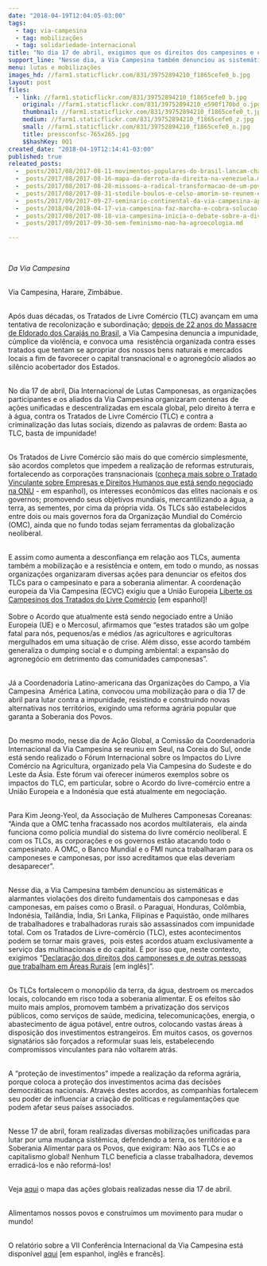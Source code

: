 ```yaml
---
date: "2018-04-19T12:04:05-03:00"
tags:
  - tag: via-campesina
  - tag: mobilizações
  - tag: solidariedade-internacional
title: "No dia 17 de abril, exigimos que os direitos dos campesinos e campesinas sejam garantidos. Basta ao TLC, basta de impunidade!"
support_line: "Nesse dia, a Via Campesina também denunciou as sistemáticas e alarmantes violações dos direito fundamentais dos camponesas e das camponesas em todo mundo"
menu: lutas e mobilizações
images_hd: //farm1.staticflickr.com/831/39752894210_f1865cefe0_b.jpg
layout: post
files:
  - link: //farm1.staticflickr.com/831/39752894210_f1865cefe0_b.jpg
    original: //farm1.staticflickr.com/831/39752894210_e590f170bd_o.jpg
    thumbnail: //farm1.staticflickr.com/831/39752894210_f1865cefe0_t.jpg
    medium: //farm1.staticflickr.com/831/39752894210_f1865cefe0_z.jpg
    small: //farm1.staticflickr.com/831/39752894210_f1865cefe0_n.jpg
    title: pressconfsc-765x265.jpg
    $$hashKey: 0Q1
created_date: "2018-04-19T12:14:41-03:00"
published: true
releated_posts:
  - _posts/2017/08/2017-08-11-movimentos-populares-do-brasil-lancam-chamado-de-solidariedade-com-a-venezuela.md
  - _posts/2017/08/2017-08-16-mapa-da-derrota-da-direita-na-venezuela.md
  - _posts/2017/08/2017-08-28-missoes-a-radical-transformacao-de-um-povo.md
  - _posts/2017/08/2017-08-31-stedile-boulos-e-celso-amorim-se-reunem-em-ato-politico-cultural-em-solidariedade-a-venezuela.md
  - _posts/2017/09/2017-09-27-seminario-continental-da-via-campesina-aponta-os-desafios-da-formacao-em-agroecologia.md
  - _posts/2018/04/2018-04-17-via-campesina-faz-marcha-e-cobra-solucao-para-problemas-da-estiagem-na-regiao-sul-do-rs.md
  - _posts/2017/08/2017-08-18-via-campesina-inicia-o-debate-sobre-a-diversidade-de-genero-e-orientacao-sexual-nos-movimentos.md
  - _posts/2017/09/2017-09-30-sem-feminismo-nao-ha-agroecologia.md

---
```

<p>&nbsp;</p>

<p><em>Da Via Campesina</em></p>

<p><br />
Via Campesina, Harare, Zimb&aacute;bue.</p>

<p><br />
Ap&oacute;s duas d&eacute;cadas, os Tratados de Livre Com&eacute;rcio (TLC) avan&ccedil;am em uma tentativa de recoloniza&ccedil;&atilde;o e subordina&ccedil;&atilde;o; <a href="http://www.mst.org.br/jornada-nacional-de-luta-pela-reforma-agraria-2018/">depois de 22 anos do Massacre de Eldorado dos Caraj&aacute;s no Brasil</a>, a Via Campesina denuncia a impunidade, c&uacute;mplice da viol&ecirc;ncia, e convoca uma&nbsp; resist&ecirc;ncia organizada contra esses tratados que tentam se apropriar dos nossos bens naturais e mercados locais a fim de favorecer o capital transnacional e o agroneg&oacute;cio aliados ao sil&ecirc;ncio acobertador dos Estados.</p>

<p><br />
No dia 17 de abril, Dia Internacional de Lutas Camponesas, as organiza&ccedil;&otilde;es participantes e os aliados da Via Campesina organizaram centenas de a&ccedil;&otilde;es unificadas e descentralizadas em escala global, pelo direito &agrave; terra e &agrave; &aacute;gua, contra os Tratados de Livre Com&eacute;rcio (TLC) e contra a criminaliza&ccedil;&atilde;o das lutas sociais, dizendo as palavras de ordem: Basta ao TLC, basta de impunidade!</p>

<p><br />
Os Tratados de Livre Com&eacute;rcio s&atilde;o mais do que com&eacute;rcio simplesmente, s&atilde;o acordos completos que impedem a realiza&ccedil;&atilde;o de reformas estruturais, fortalecendo as corpora&ccedil;&otilde;es transnacionais (<a href="https://www.stopcorporateimpunity.org/tratado-vinculante-proceso-en-la-onu/?lang=es">conhe&ccedil;a mais sobre o Tratado Vinculante sobre Empresas e Direitos Humanos que est&aacute; sendo negociado na ONU</a> - em espanhol), os interesses econ&ocirc;micos das elites nacionais e os governos; promovendo seus objetivos mundiais, mercantilizando a &aacute;gua, a terra, as sementes, por cima da pr&oacute;pria vida. Os TLCs s&atilde;o estabelecidos entre dois ou mais governos fora da Organiza&ccedil;&atilde;o Mundial do Com&eacute;rcio (OMC), ainda que no fundo todas sejam ferramentas da globaliza&ccedil;&atilde;o neoliberal.</p>

<p><br />
E assim como aumenta a desconfian&ccedil;a em rela&ccedil;&atilde;o aos TLCs, aumenta tamb&eacute;m a mobiliza&ccedil;&atilde;o e a resist&ecirc;ncia e ontem, em todo o mundo, as nossas organiza&ccedil;&otilde;es organizaram diversas a&ccedil;&otilde;es para denunciar os efeitos dos TLCs para o campesinato e para a soberania alimentar. A coordena&ccedil;&atilde;o europeia da Via Campesina (ECVC) exigiu que a Uni&atilde;o Europeia <a href="https://viacampesina.org/es/17-de-abril-ecvc-liberen-a-los-campesinos-de-los-tratados-de-libre-comercio/">Liberte os Campesinos dos Tratados do Livre Com&eacute;rcio</a> [em espanhol]!<br />
<br />
Sobre o Acordo que atualmente est&aacute; sendo negociado entre a Uni&atilde;o Europeia (UE) e o Mercosul, afirmamos que &ldquo;estes tratados s&atilde;o um golpe fatal para n&oacute;s, pequenos/as e m&eacute;dios /as agricultores e agricultoras mergulhados em uma situa&ccedil;&atilde;o de crise. Al&eacute;m disso, esse acordo tamb&eacute;m generaliza o dumping social e o dumping ambiental: a expans&atilde;o do agroneg&oacute;cio em detrimento das comunidades camponesas&rdquo;.</p>

<p><br />
J&aacute; a Coordenadoria Latino-americana das Organiza&ccedil;&otilde;es do Campo, a Via Campesina&nbsp; Am&eacute;rica Latina, convocou uma mobiliza&ccedil;&atilde;o para o dia 17 de abril para lutar contra a impunidade, resistindo e construindo novas alternativas nos territ&oacute;rios, exigindo uma reforma agr&aacute;ria popular que garanta a Soberania dos Povos.</p>

<p><br />
Do mesmo modo, nesse dia de A&ccedil;&atilde;o Global, a Comiss&atilde;o da Coordenadoria Internacional da Via Campesina se reuniu em Seul, na Coreia do Sul, onde est&aacute; sendo realizado o F&oacute;rum Internacional sobre os Impactos do Livre Com&eacute;rcio na Agricultura, organizado pela Via Campesina do Sudeste e do Leste da &Aacute;sia. Este f&oacute;rum vai oferecer in&uacute;meros exemplos sobre os impactos do TLC, em particular, sobre o Acordo do livre-com&eacute;rcio entre a Uni&atilde;o Europeia e a Indon&eacute;sia que est&aacute; atualmente em negocia&ccedil;&atilde;o.</p>

<p><br />
Para Kim Jeong-Yeol, da Associa&ccedil;&atilde;o de Mulheres Camponesas Coreanas: &ldquo;Ainda que a OMC tenha fracassado nos acordos multilaterais,&nbsp; ela ainda funciona como pol&iacute;cia mundial do sistema do livre com&eacute;rcio neoliberal. E com os TLCs, as corpora&ccedil;&otilde;es e os governos est&atilde;o atacando todo o campesinato. A OMC, o Banco Mundial e o FMI nunca trabalharam para os camponeses e camponesas, por isso acreditamos que elas deveriam desaparecer&rdquo;.</p>

<p><br />
Nesse dia, a Via Campesina tamb&eacute;m denunciou as sistem&aacute;ticas e alarmantes viola&ccedil;&otilde;es dos direito fundamentais dos camponesas e das camponesas, em pa&iacute;ses como o Brasil. o Paraguai, Honduras, Col&ocirc;mbia, Indon&eacute;sia, Tail&acirc;ndia, &Iacute;ndia, Sri Lanka, Filipinas e Paquist&atilde;o, onde milhares de trabalhadores e trabalhadoras rurais s&atilde;o assassinados com impunidade total. Com os Tratados de Livre-com&eacute;rcio (TLC), estes acontecimentos podem se tornar mais graves,&nbsp; pois estes acordos atuam exclusivamente a servi&ccedil;o das multinacionais e do capital. &Eacute; por isso que, neste contexto, exigimos &ldquo;<a href="http://www.ohchr.org/EN/HRBodies/HRC/RuralAreas/Pages/5thSession.aspx">Declara&ccedil;&atilde;o dos direitos dos camponeses e de outras pessoas que trabalham em &Aacute;reas Rurais</a> [em ingl&ecirc;s]&rdquo;.</p>

<p><br />
Os TLCs fortalecem o monop&oacute;lio da terra, da &aacute;gua, destroem os mercados locais, colocando em risco toda a soberania alimentar. E os efeitos s&atilde;o muito mais amplos, promovem tamb&eacute;m a privatiza&ccedil;&atilde;o dos servi&ccedil;os p&uacute;blicos, como servi&ccedil;os de sa&uacute;de, medicina, telecomunica&ccedil;&otilde;es, energia, o abastecimento de &aacute;gua pot&aacute;vel, entre outros, colocando vastas &aacute;reas &agrave; disposi&ccedil;&atilde;o dos investimentos estrangeiros. Em muitos casos, os governos signat&aacute;rios s&atilde;o for&ccedil;ados a reformular suas leis, estabelecendo compromissos vinculantes para n&atilde;o voltarem atr&aacute;s.</p>

<p><br />
A &ldquo;prote&ccedil;&atilde;o de investimentos&rdquo; impede a realiza&ccedil;&atilde;o da reforma agr&aacute;ria, porque coloca a prote&ccedil;&atilde;o dos investimentos acima das decis&otilde;es democr&aacute;ticas nacionais. Atrav&eacute;s destes acordos, as companhias fortalecem seu poder de influenciar a cria&ccedil;&atilde;o de pol&iacute;ticas e regulamenta&ccedil;&otilde;es que podem afetar seus pa&iacute;ses associados.</p>

<p><br />
Nesse 17 de abril, foram realizadas diversas mobiliza&ccedil;&otilde;es unificadas para lutar por uma mudan&ccedil;a sist&ecirc;mica, defendendo a terra, os territ&oacute;rios e a Soberania Alimentar para os Povos, que exigiram: N&atilde;o aos TLCs e ao capitalismo global! Nenhum TLC beneficia a classe trabalhadora, devemos erradic&aacute;-los e n&atilde;o reform&aacute;-los!</p>

<p><br />
Veja <a href="http://umap.openstreetmap.fr/es/map/april-17-2018-international-day-of-peasants-strugg_210619#2/41.0/21.1">aqui</a> o mapa das a&ccedil;&otilde;es globais realizadas nesse dia 17 de abril.</p>

<p><br />
Alimentamos nossos povos e constru&iacute;mos um movimento para mudar o mundo!</p>

<p><br />
O relat&oacute;rio sobre a VII Confer&ecirc;ncia Internacional da Via Campesina est&aacute; dispon&iacute;vel <a href="https://viacampesina.org/es/informe-vii-conferencia-internacional-de-la-via-campesina/">aqui</a> [em espanhol, ingl&ecirc;s e franc&ecirc;s].</p>
